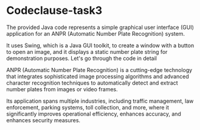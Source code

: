 # Codeclause-task3

The provided Java code represents a simple graphical user interface (GUI) application for an ANPR (Automatic Number Plate Recognition) system. 

It uses Swing, which is a Java GUI toolkit, to create a window with a button to open an image, and it displays a static number plate string for demonstration purposes. Let's go through the code in detail


ANPR (Automatic Number Plate Recognition) is a cutting-edge technology that integrates sophisticated image processing algorithms and advanced character recognition techniques to automatically detect and extract number plates from images or video frames.

Its application spans multiple industries, including traffic management, law enforcement, parking systems, toll collection, and more, where it significantly improves operational efficiency, enhances accuracy, and enhances security measures.
